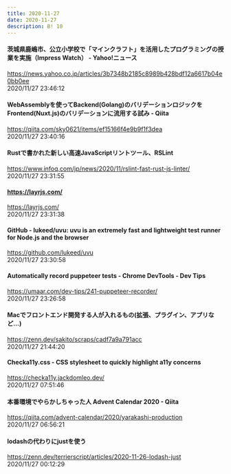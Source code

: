 ```yaml
---
title: 2020-11-27
date: 2020-11-27
description: B! 10
---
```


#### 茨城県鹿嶋市、公立小学校で「マインクラフト」を活用したプログラミングの授業を実施（Impress Watch） - Yahoo!ニュース
https://news.yahoo.co.jp/articles/3b7348b2185c8989b428bdf12a6617b04e0bb0ee<br>
2020/11/27 23:46:12<br>


#### WebAssemblyを使ってBackend(Golang)のバリデーションロジックをFrontend(Nuxt.js)のバリデーションに流用する試み - Qiita
https://qiita.com/sky0621/items/ef15166f4e9b9f1f3dea<br>
2020/11/27 23:40:16<br>


#### Rustで書かれた新しい高速JavaScriptリントツール、RSLint
https://www.infoq.com/jp/news/2020/11/rslint-fast-rust-js-linter/<br>
2020/11/27 23:31:55<br>


#### https://layrjs.com/
https://layrjs.com/<br>
2020/11/27 23:31:38<br>


#### GitHub - lukeed/uvu: uvu is an extremely fast and lightweight test runner for Node.js and the browser
https://github.com/lukeed/uvu<br>
2020/11/27 23:30:58<br>


#### Automatically record puppeteer tests - Chrome DevTools - Dev Tips
https://umaar.com/dev-tips/241-puppeteer-recorder/<br>
2020/11/27 23:26:58<br>


#### Macでフロントエンド開発する人が入れるもの(拡張、プラグイン、アプリなど...)
https://zenn.dev/sakito/scraps/cadf7a9a791acc<br>
2020/11/27 21:44:20<br>


#### Checka11y.css - CSS stylesheet to quickly highlight a11y concerns
https://checka11y.jackdomleo.dev/<br>
2020/11/27 07:51:46<br>


#### 本番環境でやらかしちゃった人 Advent Calendar 2020 - Qiita
https://qiita.com/advent-calendar/2020/yarakashi-production<br>
2020/11/27 06:56:21<br>


#### lodashの代わりにjustを使う
https://zenn.dev/terrierscript/articles/2020-11-26-lodash-just<br>
2020/11/27 00:12:29<br>


